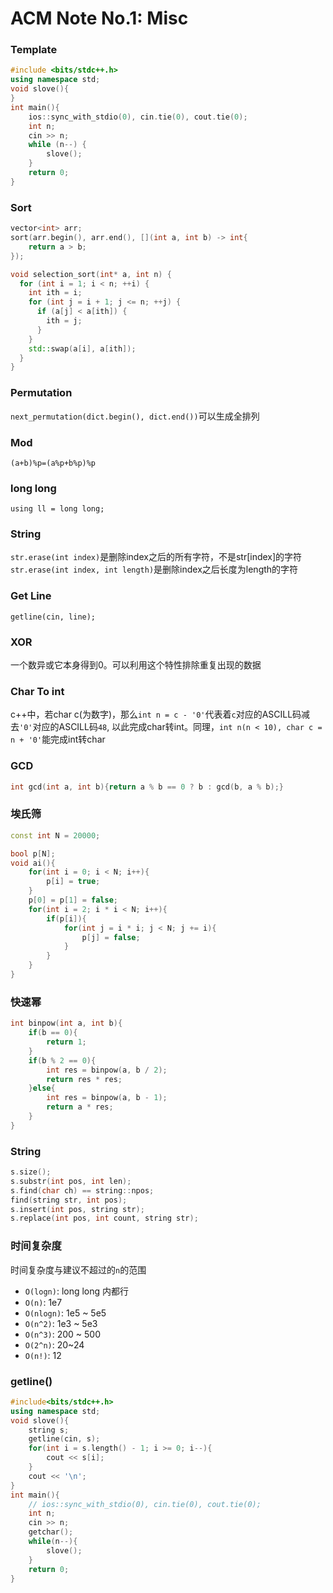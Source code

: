 # ACM Note No.1: Misc

### Template


```c++
#include <bits/stdc++.h>
using namespace std;
void slove(){
}
int main(){
    ios::sync_with_stdio(0), cin.tie(0), cout.tie(0);
    int n;
    cin >> n;
    while (n--) {
        slove();
    }
    return 0;
}
```

### Sort

```c++
vector<int> arr;
sort(arr.begin(), arr.end(), [](int a, int b) -> int{
    return a > b;
});
```

```c++
void selection_sort(int* a, int n) {
  for (int i = 1; i < n; ++i) {
    int ith = i;
    for (int j = i + 1; j <= n; ++j) {
      if (a[j] < a[ith]) {
        ith = j;
      }
    }
    std::swap(a[i], a[ith]);
  }
}
```

### Permutation

`next_permutation(dict.begin(), dict.end())`可以生成全排列

### Mod

`(a+b)%p=(a%p+b%p)%p`

### long long

`using ll = long long;`

### String 

`str.erase(int index)`是删除index之后的所有字符，不是str[index]的字符
`str.erase(int index, int length)`是删除index之后长度为length的字符

### Get Line

`getline(cin, line);`

### XOR

一个数异或它本身得到0。可以利用这个特性排除重复出现的数据

### Char To int

c++中，若char c(为数字)，那么`int n = c - '0'`代表着`c`对应的ASCILL码减去`'0'`对应的ASCILL码`48`, 以此完成char转int。同理，`int n(n < 10), char c = n + '0'`能完成int转char

### GCD

```c++
int gcd(int a, int b){return a % b == 0 ? b : gcd(b, a % b);}
```

### 埃氏筛

```cpp
const int N = 20000;

bool p[N];
void ai(){
    for(int i = 0; i < N; i++){
        p[i] = true;
    }
    p[0] = p[1] = false;
    for(int i = 2; i * i < N; i++){
        if(p[i]){
            for(int j = i * i; j < N; j += i){
                p[j] = false;
            }
        }
    }
}
```

### 快速幂

```c++
int binpow(int a, int b){
    if(b == 0){
        return 1;
    }
    if(b % 2 == 0){
        int res = binpow(a, b / 2);
        return res * res;
    }else{
        int res = binpow(a, b - 1);
        return a * res;
    }
}
```

### String

```c++
s.size();
s.substr(int pos, int len);
s.find(char ch) == string::npos;
find(string str, int pos);
s.insert(int pos, string str);
s.replace(int pos, int count, string str);
```

### 时间复杂度

时间复杂度与建议不超过的`n`的范围

- `O(logn)`: long long 内都行
- `O(n)`: 1e7
- `O(nlogn)`: 1e5 ~ 5e5
- `O(n^2)`: 1e3 ~ 5e3
- `O(n^3)`: 200 ~ 500
- `O(2^n)`: 20~24
- `O(n!)`: 12

### getline()

```C++
#include<bits/stdc++.h>
using namespace std;
void slove(){
	string s;
	getline(cin, s);	
	for(int i = s.length() - 1; i >= 0; i--){
		cout << s[i];
	}
	cout << '\n';
}
int main(){
	// ios::sync_with_stdio(0), cin.tie(0), cout.tie(0);
	int n;
	cin >> n;
	getchar();
	while(n--){
		slove();
	}
	return 0;
}
```